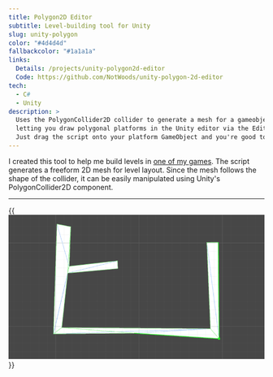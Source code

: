 ```yaml
---
title: Polygon2D Editor
subtitle: Level-building tool for Unity
slug: unity-polygon
color: "#4d4d4d"
fallbackcolor: "#1a1a1a"
links:
  Details: /projects/unity-polygon2d-editor
  Code: https://github.com/NotWoods/unity-polygon-2d-editor
tech:
  - C#
  - Unity
description: >
  Uses the PolygonCollider2D collider to generate a mesh for a gameobject,
  letting you draw polygonal platforms in the Unity editor via the Edit Collider button.
  Just drag the script onto your platform GameObject and you're good to go.
---
```


I created this tool to help me build levels in [one of my games](./latch-on).
The script generates a freeform 2D mesh for level layout.
Since the mesh follows the shape of the collider, it can be easily manipulated
using Unity's PolygonCollider2D component.

---

{{<img src="example.gif" alt="Demonstation of building a level using the tool">}}
